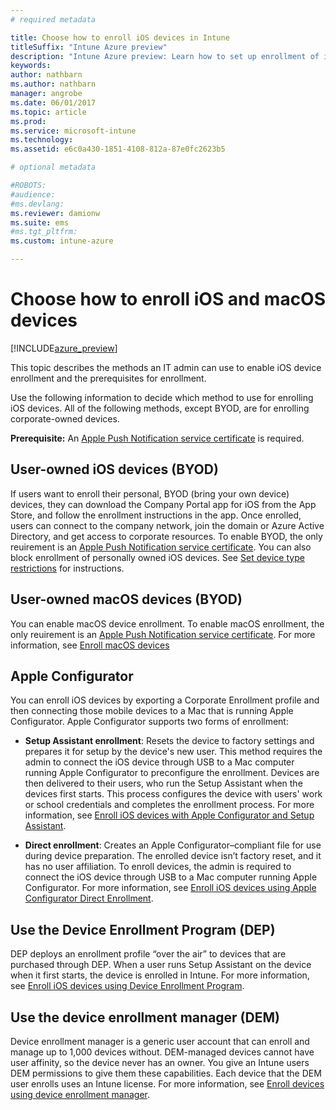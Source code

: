 ```yaml
---
# required metadata

title: Choose how to enroll iOS devices in IntunetitleSuffix: "Intune Azure preview"
description: "Intune Azure preview: Learn how to set up enrollment of iOS devices in Microsoft Intune."
keywords:
author: nathbarn
ms.author: nathbarn
manager: angrobe
ms.date: 06/01/2017
ms.topic: article
ms.prod:
ms.service: microsoft-intune
ms.technology:
ms.assetid: e6c0a430-1851-4108-812a-87e0fc2623b5

# optional metadata

#ROBOTS:
#audience:
#ms.devlang:
ms.reviewer: damionw
ms.suite: ems
#ms.tgt_pltfrm:
ms.custom: intune-azure

---
```


# Choose how to enroll iOS and macOS devices

[!INCLUDE[azure_preview](./includes/azure_preview.md)]

This topic describes the methods an IT admin can use to enable iOS device enrollment and the prerequisites for enrollment.

Use the following information to decide which method to use for enrolling iOS devices. All of the following methods, except BYOD, are for enrolling corporate-owned devices.

**Prerequisite:** An [Apple Push Notification service  certificate](apple-mdm-push-certificate-get.md) is required.

## User-owned iOS devices (BYOD)

If users want to enroll their personal, BYOD (bring your own device) devices, they can download the Company Portal app for iOS from the App Store, and follow the enrollment instructions in the app. Once enrolled, users can connect to the company network, join the domain or Azure Active Directory, and get access to corporate resources. To enable BYOD, the only reuirement is an [Apple Push Notification service  certificate](apple-mdm-push-certificate-get.md). You can also block enrollment of personally owned iOS devices. See [Set device type restrictions](enrollment-restrictions-set.md#set-device-type-restrictions) for instructions.

## User-owned macOS devices (BYOD)

You can enable macOS device enrollment. To enable macOS enrollment, the only reuirement is an [Apple Push Notification service  certificate](apple-mdm-push-certificate-get.md). For more information, see [Enroll macOS devices](./macos-enroll.md)

## Apple Configurator

You can enroll iOS devices by exporting a Corporate Enrollment profile and then connecting those mobile devices to a Mac that is running Apple Configurator. Apple Configurator supports two forms of enrollment:

- **Setup Assistant enrollment**: Resets the device to factory settings and prepares it for setup by the device's new user. This method requires the admin to connect the iOS device through USB to a Mac computer running Apple Configurator to preconfigure the enrollment. Devices are then delivered to their users, who run the Setup Assistant when the devices first starts. This process configures the device with users' work or school credentials and completes the enrollment process. For more information, see [Enroll iOS devices with Apple Configurator and Setup Assistant](apple-configurator-setup-assistant-enroll-ios.md).

- **Direct enrollment**: Creates an Apple Configurator–compliant file for use during device preparation. The enrolled device isn’t factory reset, and it has no user affiliation. To enroll devices, the admin is required to connect the iOS device through USB to a Mac computer running Apple Configurator. For more information, see [Enroll iOS devices using Apple Configurator Direct Enrollment](apple-configurator-direct-enroll-ios.md).

## Use the Device Enrollment Program (DEP)

DEP deploys an enrollment profile “over the air” to devices that are purchased through DEP. When a user runs Setup Assistant on the device when it first starts, the device is enrolled in Intune. For more information, see [Enroll iOS devices using Device Enrollment Program](device-enrollment-program-enroll-ios.md).

## Use the device enrollment manager (DEM)
Device enrollment manager is a generic user account that can enroll and manage up to 1,000 devices without. DEM-managed devices cannot have user affinity, so the device never has an owner. You give an Intune users DEM permissions to give them these capabilities. Each device that the DEM user enrolls uses an Intune license. For more information, see [Enroll devices using device enrollment manager](device-enrollment-manager-enroll.md).
